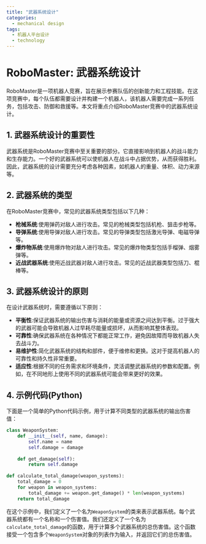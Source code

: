 ```yaml
---  
title: "武器系统设计"  
categories:  
  - mechanical design  
tags: 
  - 机器人平台设计 
  - technology  
---  
```


# RoboMaster: 武器系统设计

RoboMaster是一项机器人竞赛，旨在展示参赛队伍的创新能力和工程技能。在这项竞赛中，每个队伍都需要设计并构建一个机器人，该机器人需要完成一系列任务，包括攻击、防御和救援等。本文将重点介绍RoboMaster竞赛中的武器系统设计。

## 1. 武器系统设计的重要性

武器系统是RoboMaster竞赛中至关重要的部分。它直接影响到机器人的战斗能力和生存能力。一个好的武器系统可以使机器人在战斗中占据优势，从而获得胜利。因此，武器系统的设计需要充分考虑各种因素，如机器人的重量、体积、动力来源等。

## 2. 武器系统的类型

在RoboMaster竞赛中，常见的武器系统类型包括以下几种：

- **枪械系统**:使用弹药对敌人进行攻击。常见的枪械类型包括机枪、狙击步枪等。
- **导弹系统**:使用导弹对敌人进行攻击。常见的导弹类型包括激光导弹、电磁导弹等。
- **爆炸物系统**:使用爆炸物对敌人进行攻击。常见的爆炸物类型包括手榴弹、烟雾弹等。
- **近战武器系统**:使用近战武器对敌人进行攻击。常见的近战武器类型包括刀、棍棒等。

## 3. 武器系统设计的原则

在设计武器系统时，需要遵循以下原则：

- **平衡性**:保证武器系统的输出伤害与消耗的能量或资源之间达到平衡。过于强大的武器可能会导致机器人过早耗尽能量或损坏，从而影响其整体表现。
- **可靠性**:确保武器系统在各种情况下都能正常工作，避免因故障而导致机器人失去战斗力。
- **易维护性**:简化武器系统的结构和部件，便于维修和更换。这对于提高机器人的可靠性和持久性非常重要。
- **适应性**:根据不同的任务需求和环境条件，灵活调整武器系统的参数和配置。例如，在不同地形上使用不同的武器系统可能会带来更好的效果。

## 4. 示例代码(Python)

下面是一个简单的Python代码示例，用于计算不同类型的武器系统的输出伤害值：

```python
class WeaponSystem:
    def __init__(self, name, damage):
        self.name = name
        self.damage = damage
    
    def get_damage(self):
        return self.damage
        
def calculate_total_damage(weapon_systems):
    total_damage = 0
    for weapon in weapon_systems:
        total_damage += weapon.get_damage() * len(weapon_systems)
    return total_damage
```

在这个示例中，我们定义了一个名为`WeaponSystem`的类来表示武器系统。每个武器系统都有一个名称和一个伤害值。我们还定义了一个名为`calculate_total_damage`的函数，用于计算多个武器系统的总伤害值。这个函数接受一个包含多个`WeaponSystem`对象的列表作为输入，并返回它们的总伤害值。 
